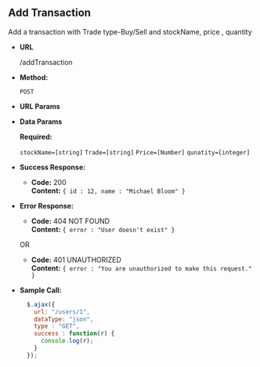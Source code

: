 **Add Transaction**
----
  Add a transaction with Trade type-Buy/Sell and stockName, price , quantity

* **URL**

  /addTransaction

* **Method:**

  `POST`
  
*  **URL Params**

  
* **Data Params**

   **Required:**
 
   `stockName=[string]`
   `Trade=[string]`
   `Price=[Number]`
   `qunatity=[integer]`



* **Success Response:**

  * **Code:** 200 <br />
    **Content:** `{ id : 12, name : "Michael Bloom" }`
 
* **Error Response:**

  * **Code:** 404 NOT FOUND <br />
    **Content:** `{ error : "User doesn't exist" }`

  OR

  * **Code:** 401 UNAUTHORIZED <br />
    **Content:** `{ error : "You are unauthorized to make this request." }`

* **Sample Call:**

  ```javascript
    $.ajax({
      url: "/users/1",
      dataType: "json",
      type : "GET",
      success : function(r) {
        console.log(r);
      }
    });
  ```